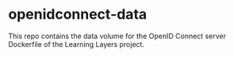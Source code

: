 # openidconnect-data

This repo contains the data volume for the OpenID Connect server Dockerfile of the Learning Layers project.
